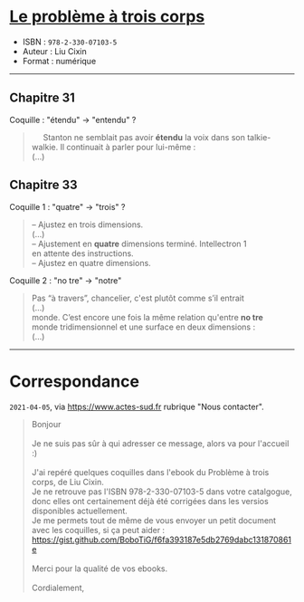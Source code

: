 # [Le problème à trois corps](https://www.goodreads.com/book/show/32079662-le-probl-me-trois-corps)
- ISBN : `978-2-330-07103-5`
- Auteur :  Liu Cixin
- Format : numérique

---

## Chapitre 31

Coquille : "étendu" -> "entendu" ?

> &nbsp;&nbsp;&nbsp;&nbsp; Stanton ne semblait pas avoir **étendu** la voix dans son talkie-<br>
> walkie. Il continuait à parler pour lui-même :<br>
> (…)

## Chapitre 33

Coquille 1 : "quatre" -> "trois" ?

> – Ajustez en trois dimensions.<br>
> (…)<br>
> – Ajustement en **quatre** dimensions terminé. Intellectron 1<br>
> en attente des instructions.<br>
> – Ajustez en quatre dimensions.

Coquille 2 : "no tre" -> "notre"

> Pas “à travers”, chancelier, c'est plutôt comme s’il entrait<br>
> (…)<br>
> monde. C’est encore une fois la même relation qu'entre **no tre**<br>
> monde tridimensionnel et une surface en deux dimensions :<br>
> (…)<br>

---

# Correspondance
`2021-04-05`, via https://www.actes-sud.fr rubrique "Nous contacter".

> Bonjour<br>
><br>
> Je ne suis pas sûr à qui adresser ce message, alors va pour l'accueil :)<br>
> <br>
> J'ai repéré quelques coquilles dans l'ebook du Problème à trois corps, de Liu Cixin.<br>
> Je ne retrouve pas l'ISBN 978-2-330-07103-5 dans votre catalgogue, donc elles ont certainement déjà été corrigées dans les versios disponibles actuellement.<br>
> Je me permets tout de même de vous envoyer un petit document avec les coquilles, si ça peut aider : https://gist.github.com/BoboTiG/f6fa393187e5db2769dabc131870861e<br>
> <br>
> Merci pour la qualité de vos ebooks.<br>
> <br>
> Cordialement,